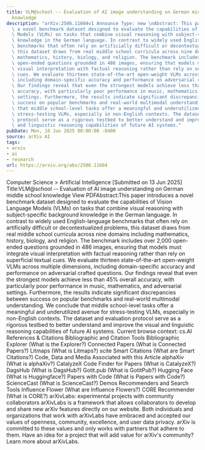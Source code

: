 ```yaml
---
title: VLM@school -- Evaluation of AI image understanding on German middle school
  knowledge
description: "arXiv:2506.11604v1 Announce Type: new \nAbstract: This paper introduces\
  \ a novel benchmark dataset designed to evaluate the capabilities of Vision Language\
  \ Models (VLMs) on tasks that combine visual reasoning with subject-specific background\
  \ knowledge in the German language. In contrast to widely used English-language\
  \ benchmarks that often rely on artificially difficult or decontextualized problems,\
  \ this dataset draws from real middle school curricula across nine domains including\
  \ mathematics, history, biology, and religion. The benchmark includes over 2,000\
  \ open-ended questions grounded in 486 images, ensuring that models must integrate\
  \ visual interpretation with factual reasoning rather than rely on superficial textual\
  \ cues. We evaluate thirteen state-of-the-art open-weight VLMs across multiple dimensions,\
  \ including domain-specific accuracy and performance on adversarial crafted questions.\
  \ Our findings reveal that even the strongest models achieve less than 45% overall\
  \ accuracy, with particularly poor performance in music, mathematics, and adversarial\
  \ settings. Furthermore, the results indicate significant discrepancies between\
  \ success on popular benchmarks and real-world multimodal understanding. We conclude\
  \ that middle school-level tasks offer a meaningful and underutilized avenue for\
  \ stress-testing VLMs, especially in non-English contexts. The dataset and evaluation\
  \ protocol serve as a rigorous testbed to better understand and improve the visual\
  \ and linguistic reasoning capabilities of future AI systems."
pubDate: Mon, 16 Jun 2025 00:00:00 -0400
source: arXiv AI
tags:
- arxiv
- ai
- research
url: https://arxiv.org/abs/2506.11604
---
```


Computer Science > Artificial Intelligence
[Submitted on 13 Jun 2025]
Title:VLM@school -- Evaluation of AI image understanding on German middle school knowledge
View PDFAbstract:This paper introduces a novel benchmark dataset designed to evaluate the capabilities of Vision Language Models (VLMs) on tasks that combine visual reasoning with subject-specific background knowledge in the German language. In contrast to widely used English-language benchmarks that often rely on artificially difficult or decontextualized problems, this dataset draws from real middle school curricula across nine domains including mathematics, history, biology, and religion. The benchmark includes over 2,000 open-ended questions grounded in 486 images, ensuring that models must integrate visual interpretation with factual reasoning rather than rely on superficial textual cues. We evaluate thirteen state-of-the-art open-weight VLMs across multiple dimensions, including domain-specific accuracy and performance on adversarial crafted questions. Our findings reveal that even the strongest models achieve less than 45% overall accuracy, with particularly poor performance in music, mathematics, and adversarial settings. Furthermore, the results indicate significant discrepancies between success on popular benchmarks and real-world multimodal understanding. We conclude that middle school-level tasks offer a meaningful and underutilized avenue for stress-testing VLMs, especially in non-English contexts. The dataset and evaluation protocol serve as a rigorous testbed to better understand and improve the visual and linguistic reasoning capabilities of future AI systems.
Current browse context:
cs.AI
References & Citations
Bibliographic and Citation Tools
Bibliographic Explorer (What is the Explorer?)
Connected Papers (What is Connected Papers?)
Litmaps (What is Litmaps?)
scite Smart Citations (What are Smart Citations?)
Code, Data and Media Associated with this Article
alphaXiv (What is alphaXiv?)
CatalyzeX Code Finder for Papers (What is CatalyzeX?)
DagsHub (What is DagsHub?)
Gotit.pub (What is GotitPub?)
Hugging Face (What is Huggingface?)
Papers with Code (What is Papers with Code?)
ScienceCast (What is ScienceCast?)
Demos
Recommenders and Search Tools
Influence Flower (What are Influence Flowers?)
CORE Recommender (What is CORE?)
arXivLabs: experimental projects with community collaborators
arXivLabs is a framework that allows collaborators to develop and share new arXiv features directly on our website.
Both individuals and organizations that work with arXivLabs have embraced and accepted our values of openness, community, excellence, and user data privacy. arXiv is committed to these values and only works with partners that adhere to them.
Have an idea for a project that will add value for arXiv's community? Learn more about arXivLabs.